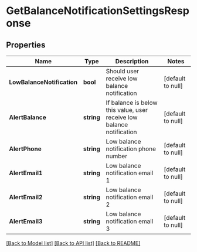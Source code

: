 # GetBalanceNotificationSettingsResponse

## Properties
Name | Type | Description | Notes
------------ | ------------- | ------------- | -------------
**LowBalanceNotification** | **bool** | Should user receive low balance notification | [default to null]
**AlertBalance** | **string** | If balance is below this value, user receive low balance notification | [default to null]
**AlertPhone** | **string** | Low balance notification phone number | [default to null]
**AlertEmail1** | **string** | Low balance notification email 1 | [default to null]
**AlertEmail2** | **string** | Low balance notification email 2 | [default to null]
**AlertEmail3** | **string** | Low balance notification email 3 | [default to null]

[[Back to Model list]](../README.md#documentation-for-models) [[Back to API list]](../README.md#documentation-for-api-endpoints) [[Back to README]](../README.md)


